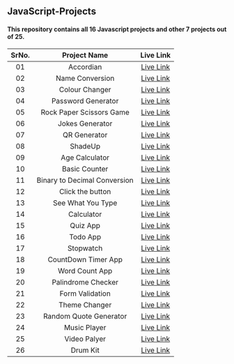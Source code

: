 
## JavaScript-Projects

#### This repository contains all 16 Javascript projects and other 7 projects out of 25.

|SrNo.|Project Name| Live Link|
|:---:|:---:|:---:|
|01|Accordian|[Live Link](https://pa-accordian.netlify.app/)|
|02|Name Conversion|[Live Link](https://pa-name-conversion.netlify.app/)|
|03|Colour Changer|[Live Link](https://pa-colour-changer.netlify.app/)|
|04|Password Generator|[Live Link](https://pa-password-generator.netlify.app/)|
|05|Rock Paper Scissors Game|[Live Link](https://pa-rock-paper-scissors-game.netlify.app/)|
|06|Jokes Generator|[Live Link](https://pa-joke-generator.netlify.app/)|
|07|QR Generator|[Live Link](https://pa-qr-code-generator.netlify.app/)|
|08|ShadeUp|[Live Link](https://pa-shadeup.netlify.app/)|
|09|Age Calculator|[Live Link](https://pa-agecalculator.netlify.app/)|
|10|Basic Counter|[Live Link](https://pa-basic-counter.netlify.app/)|
|11|Binary to Decimal Conversion|[Live Link](https://pa-binarytodecimal.netlify.app/)|
|12|Click the button|[Live Link](https://pa-clickthebutton.netlify.app)|
|13|See What You Type|[Live Link](https://pa-see-what-you-type.netlify.app/)|
|14|Calculator|[Live Link](https://pa-calculator.netlify.app/)|
|15|Quiz App|[Live Link](https://pa-quiz.netlify.app/)|
|16|Todo App|[Live Link](https://pa-todo.netlify.app/)|
|17|Stopwatch|[Live Link](https://pa-stopwatch.netlify.app/)|
|18|CountDown Timer App|[Live Link](https://pa-countdown-time-app.netlify.app/)|
|19|Word Count App|[Live Link](https://pa-word-count-app.netlify.app/)|
|20|Palindrome Checker|[Live Link](https://pa-palindrome-checker.netlify.app/)|
|21|Form Validation|[Live Link](https://pa-form-validation.netlify.app/)|
|22|Theme Changer|[Live Link](https://pa-theme-changer.netlify.app/)|
|23|Random Quote Generator|[Live Link](https://pa-random-quote-generator.netlify.app/)|
|24|Music Player|[Live Link](https://pa-audioplayer.netlify.app/)|
|25|Video Palyer|[Live Link](https://pa-videoplayer.netlify.app/)|
|26|Drum Kit|[Live Link](https://pa-drumkit.netlify.app/)|
